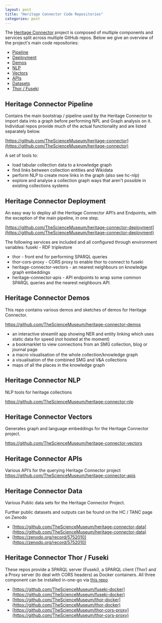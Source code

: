 ```yaml
---
layout: post
title: "Heritage Connector Code Repositories"
categories: post
---
```


The [Heritage Connector](https://www.sciencemuseumgroup.org.uk/project/heritage-connector/) project is composed of multiple components and services split across multiple GitHub repos. Below we give an overview of the project's main code repositories:

* [Pipeline](#pipeline)
* [Deployment](#deployment) 
* [Demos](#demos)
* [NLP](#nlp) 
* [Vectors](#vectors)
* [APIs](#apis)
* [Datasets](#datasets)
* [Thor / Fuseki](#fuseki)

## <a name="pipeline"></a>Heritage Connector Pipeline

Contains the main bootstrap / pipeline used by the Heritage Connector to import data into a graph before performing NPL and Graph analysis on it. Individual repos provide much of the actual functionality and are listed separately below.

[https://github.com/TheScienceMuseum/heritage-connector](https://github.com/TheScienceMuseum/heritage-connector)

A set of tools to:

- load tabular collection data to a knowledge graph
- find links between collection entities and Wikidata
- perform NLP to create more links in the graph (also see hc-nlp)
- explore and analyse a collection graph ways that aren't possible in existing collections systems

## <a name="deployment"></a>Heritage Connector Deployment 

An easy way to deploy all the Heritage Connector API’s and Endpoints, with the exception of the main pipeline, in one step.

[https://github.com/TheScienceMuseum/heritage-connector-deployment](https://github.com/TheScienceMuseum/heritage-connector-deployment)

The following services are included and all configured through environment variables:
fuseki - RDF triplestore

- thor - front end for performing SPARQL queries
- thor-cors-proxy - CORS proxy to enable thor to connect to fuseki
- heritage-connector-vectors - an nearest neighbours on knowledge graph embeddings
- heritage-connector-apis - API endpoints to wrap some common SPARQL queries and the nearest neighbours API. 

## <a name="demos"></a>Heritage Connector Demos 

This repo contains various demos and sketches of demos for Heritage Connector. 

[https://github.com/TheScienceMuseum/heritage-connector-demos
](https://github.com/TheScienceMuseum/heritage-connector-demos
)

- an interactive streamlit app showing NER and entity linking which uses static data for speed (not hosted at the moment)
- a bookmarklet to view connections from an SMG collection, blog or journal page
- a macro visualisation of the whole collection/knowledge graph
- a visualisation of the combined SMG and V&A collections
- maps of all the places in the knowledge graph


## <a name="nlp"></a>Heritage Connector NLP 
NLP tools for heritage collections

[https://github.com/TheScienceMuseum/heritage-connector-nlp
](https://github.com/TheScienceMuseum/heritage-connector-nlp)

## <a name="vectors"></a>Heritage Connector Vectors
Generates graph and language embeddings for the Heritage Connector project.

[https://github.com/TheScienceMuseum/heritage-connector-vectors
](https://github.com/TheScienceMuseum/heritage-connector-vectors)

## <a name="apis"></a>Heritage Connector APIs
Various API’s for the querying Heritage Connector project
[https://github.com/TheScienceMuseum/heritage-connector-apis
](https://github.com/TheScienceMuseum/heritage-connector-apis)

## <a name="datasets"></a>Heritage Connector Data
Various Public data sets for the Heritage Connector Project.

Further public datasets and outputs can be found on the HC / TANC page on Zenodo 

* [https://github.com/TheScienceMuseum/heritage-connector-data](https://github.com/TheScienceMuseum/heritage-connector-data)
* [https://zenodo.org/record/5752010](https://zenodo.org/record/5752010)

## <a name="fuseki"></a>Heritage Connector Thor / Fuseki
These repos provide a SPARQL server (Fuseki), a SPARQL client (Thor) and a Proxy server (to deal with CORS headers)  as Docker containers. All three component can be installed in-one-go via [this repo](https://github.com/TheScienceMuseum/heritage-connector-deployment) 

* [https://github.com/TheScienceMuseum/fuseki-docker](https://github.com/TheScienceMuseum/fuseki-docker)
* [https://github.com/TheScienceMuseum/thor-docker](https://github.com/TheScienceMuseum/thor-docker)
* [https://github.com/TheScienceMuseum/thor-cors-proxy](https://github.com/TheScienceMuseum/thor-cors-proxy)

